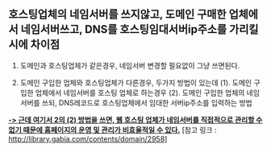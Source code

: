 ## 호스팅업체의 네임서버를 쓰지않고, 도메인 구매한 업체에서 네임서버쓰고, DNS를 호스팅임대서버ip주소를 가리킬 시에 차이점

1. 도메인과 호스팅업체가 같은경우, 네임서버 변경할 필요없이 그냥 쓰면된다.

2. 도메인 구입한 업체와 호스팅업체가 다른경우, 두가지 방법이 있는데
    (1). 도메인 구입한 업체에서 네임서버를 호스팅 업체로 하는경우
    (2). 도메인 구입한 업체의 네임서버를 쓰되, DNS레코드로 호스팅업체에서 임대한 서버ip주소를 입력하는 방법
    
<u>**-> 근데 여기서 2의 (2) 방법을 쓰면, 웹 호스팅 업체가 네임서버를 직접적으로 관리할 수 없기
때문에 홈페이지의 운영 및 관리가 비효율적일 수 있다.**</u>
[참고 링크 : http://library.gabia.com/contents/domain/2958]

